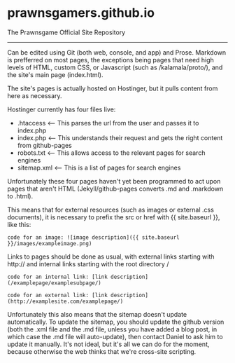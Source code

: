 prawnsgamers.github.io
======================

The Prawnsgame Official Site Repository

-------------------------------------------------------------

Can be edited using Git (both web, console, and app) and Prose.
Markdown is prefferred on most pages, the exceptions being pages that need high levels of HTML, custom CSS, or Javascript (such as /kalamala/proto/), and the site's main page (index.html).

The site's pages is actually hosted on Hostinger, but it pulls content from here as necessary.

Hostinger currently has four files live:

 - .htaccess <-- This parses the url from the user and passes it to index.php
 - index.php <-- This understands their request and gets the right content from github-pages
 - robots.txt <-- This allows access to the relevant pages for search engines
 - sitemap.xml <-- This is a list of pages for search engines

Unfortunately these four pages haven't yet been programmed to act upon pages that aren't HTML (Jekyll/github-pages converts .md and .markdown to .html).

This means that for external resources (such as images or external .css documents), it is necessary to prefix the src or href with {{ site.baseurl }}, like this:

    code for an image: ![image description]({{ site.baseurl }}/images/exampleimage.png)

Links to pages should be done as usual, with external links starting with http:// and internal links starting with the root directory / 

    code for an internal link: [link description](/examplepage/examplesubpage/)

    code for an external link: [link description](http://examplesite.com/examplepage/)

Unfortunately this also means that the sitemap doesn't update automatically. To update the sitemap, you should update the github version (both the .xml file and the .md file, unless you have added a blog post, in which case the .md file will auto-update), then contact Daniel to ask him to update it manually. It's not ideal, but it's all we can do for the moment, because otherwise the web thinks that we're cross-site scripting.

